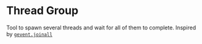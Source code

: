 # Thread Group

Tool to spawn several threads and wait for all of them to complete. Inspired by [`gevent.joinall`](https://www.gevent.org/api/gevent.html#gevent.joinall)
